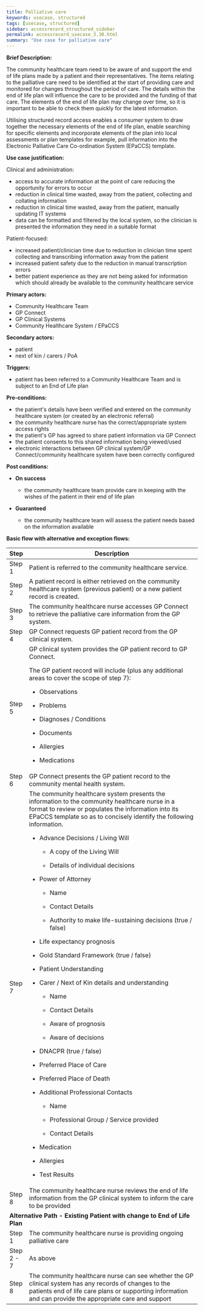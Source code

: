 ```yaml
---
title: Palliative care
keywords: usecase, structured
tags: [usecase, structured] 
sidebar: accessrecord_structured_sidebar
permalink: accessrecord_usecase_3.30.html
summary: "Use case for palliative care"
---
```


**Brief Description:**

The community healthcare team need to be aware of and support the end of life plans made by a patient and their representatives. The items relating to the palliative care need to be identified at the start of providing care and monitored for changes throughout the period of care. The details within the end of life plan will influence the care to be provided and the funding of that care. The elements of the end of life plan may change over time, so it is important to be able to check them quickly for the latest information.

Utilising structured record access enables a consumer system to draw together the necessary elements of the end of life plan, enable searching for specific elements and incorporate elements of the plan into local assessments or plan templates for example,  pull information into the Electronic Palliative Care Co-ordination System (EPaCCS) template.

**Use case justification:**

Clinical and administration:

  - access to accurate information at the point of care reducing the opportunity for errors to occur
  - reduction in clinical time wasted, away from the patient, collecting and collating information
  - reduction in clinical time wasted, away from the patient, manually updating IT systems
  - data can be formatted and filtered by the local system, so the clinician is presented the information they need in a suitable format

Patient-focused:

  - increased patient/clinician time due to reduction in clinician time spent collecting and transcribing information away from the patient
  - increased patient safety due to the reduction in manual transcription errors
  - better patient experience as they are not being asked for information which should already be available to the community healthcare service

**Primary actors:**

  - Community Healthcare Team
  - GP Connect
  - GP Clinical Systems
  - Community Healthcare System / EPaCCS

**Secondary actors:**

  - patient
  - next of kin / carers / PoA

**Triggers:**

  - patient has been referred to a Community Healthcare Team and is subject to an End of Life plan

**Pre-conditions:**

  - the patient's details have been verified and entered on the community healthcare system (or created by an electronic referral)
  - the community healthcare nurse has the correct/appropriate system access rights
  - the patient's GP has agreed to share patient information via GP Connect
  - the patient consents to this shared information being viewed/used
  - electronic interactions between GP clinical system/GP Connect/community healthcare system have been correctly configured

**Post conditions:**

  - **On success**
    
      - the community healthcare team provide care in keeping with the wishes of the patient in their end of life plan

  - **Guaranteed**
    
      - the community healthcare team will assess the patient needs based on the information available

**Basic flow with alternative and exception flows:**

<table>
<thead>
<tr class="header">
<th width="10%"><strong>Step</strong></th>
<th><strong>Description</strong></th>
</tr>
</thead>
<tbody>
<tr class="odd">
<td>Step 1</td>
<td>Patient is referred to the community healthcare service.</td>
</tr>
<tr class="even">
<td>Step 2</td>
<td>A patient record is either retrieved on the community healthcare system (previous patient) or a new patient record is created.</td>
</tr>
<tr class="odd">
<td>Step 3</td>
<td>The community healthcare nurse accesses GP Connect to retrieve the palliative care information from the GP system.</td>
</tr>
<tr class="even">
<td>Step 4</td>
<td>GP Connect requests GP patient record from the GP clinical system.</td>
</tr>
<tr class="odd">
<td>Step 5</td>
<td>GP clinical system provides the GP patient record to GP Connect.
<p>The GP patient record will include (plus any additional areas to cover the scope of step 7):</p>
<ul>
<li><p>Observations</p></li>
<li><p>Problems</p></li>
<li><p>Diagnoses / Conditions</p></li>
<li><p>Documents</p></li>
<li><p>Allergies</p></li>
<li><p>Medications</p></li>
</ul></td>
</tr>
<tr class="even">
<td>Step 6</td>
<td>GP Connect presents the GP patient record to the community mental health system.</td>
</tr>
<tr class="odd">
<td>Step 7</td>
<td>The community healthcare system presents the information to the community healthcare nurse in a format to review or populates the information into its EPaCCS template so as to concisely identify the following information.
<ul>
<li><p>Advance Decisions / Living Will</p>
<ul>
<li><p>A copy of the Living Will</p></li>
<li><p>Details of individual decisions</p></li>
</ul></li>
<li><p>Power of Attorney</p>
<ul>
<li><p>Name</p></li>
<li><p>Contact Details</p></li>
<li><p>Authority to make life-sustaining decisions (true / false)</p></li>
</ul></li>
<li><p>Life expectancy prognosis</p></li>
<li><p>Gold Standard Framework (true / false)</p></li>
<li><p>Patient Understanding</p></li>
<li><p>Carer / Next of Kin details and understanding</p>
<ul>
<li><p>Name</p></li>
<li><p>Contact Details</p></li>
<li><p>Aware of prognosis</p></li>
<li><p>Aware of decisions</p></li>
</ul></li>
<li><p>DNACPR (true / false)</p></li>
<li><p>Preferred Place of Care</p></li>
<li><p>Preferred Place of Death</p></li>
<li><p>Additional Professional Contacts</p>
<ul>
<li><p>Name</p></li>
<li><p>Professional Group / Service provided</p></li>
<li><p>Contact Details</p></li>
</ul></li>
<li><p>Medication</p></li>
<li><p>Allergies</p></li>
<li><p>Test Results</p></li>
</ul></td>
</tr>
<tr class="even">
<td>Step 8</td>
<td>The community healthcare nurse reviews the end of life information from the GP clinical system to inform the care to be provided</td>
</tr>
<tr class="odd">
<td colspan="2"><strong>Alternative Path - Existing Patient with change to End of Life Plan</strong></td>
</tr>
<tr class="even">
<td>Step 1</td>
<td>The community healthcare nurse is providing ongoing palliative care</td>
</tr>
<tr class="odd">
<td>Step 2 - 7</td>
<td>As above</td>
</tr>
<tr class="even">
<td>Step 8</td>
<td>The community healthcare nurse can see whether the GP clinical system has any records of changes to the patients end of life care plans or supporting information and can provide the appropriate care and support</td>
</tr>
</tbody>
</table>
